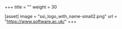 +++
title = ""
weight = 30

[asset]
  image = "ssi_logo_with_name-small2.png"
  url = "https://www.software.ac.uk/"
+++